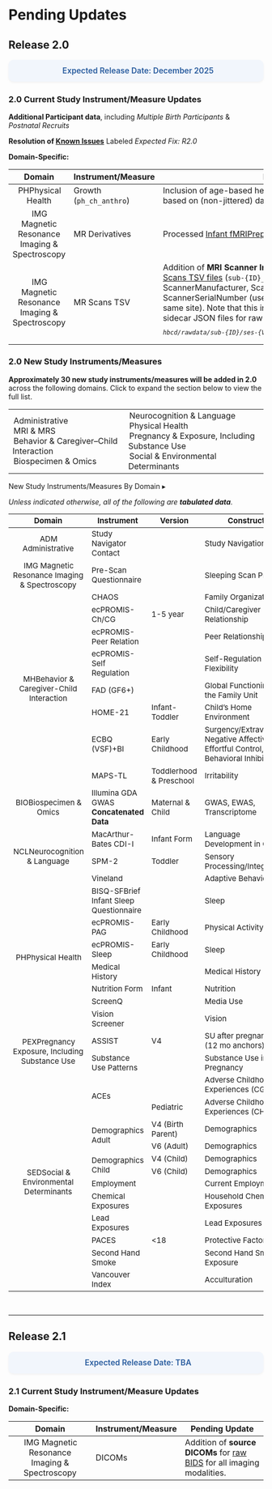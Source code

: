 
# Pending Updates

## Release 2.0

<div style="background:#f2f6fc; padding:12px 20px; border-radius:10px; text-align:center; margin-bottom:25px; box-shadow:0 2px 4px rgba(0,0,0,0.05);">
  <span style="font-size:1.1em; font-weight:600; color:#2a5d9f;">
    <i class="fa-solid fa-calendar" style="margin-right:8px; vertical-align: 1px;"></i>
    Expected Release Date: December 2025
  </span>
</div>

### 2.0 Current Study Instrument/Measure Updates

<p style="margin-bottom: 2px;"><i class="fa-solid fa-arrows-rotate" style="font-size: 0.8em;"></i> <b>Additional Participant data</b>, including <i>Multiple Birth Participants</i> & <i>Postnatal Recruits</i></p>
<p style="margin-bottom: 2px;"><i class="fa-solid fa-arrows-rotate" style="font-size: 0.8em;"></i> <b>Resolution of <a href="../knownissues" target="_blank">Known Issues</a></b> Labeled <i>Expected Fix: R2.0</i></p>
<p style="margin-bottom: 0;"><i class="fa-solid fa-arrows-rotate" style="font-size: 0.8em;"></i> <b>Domain-Specific:</b></p>
<table class="table-no-vertical-lines" style="width: 100%; border-collapse: collapse; table-layout: fixed; font-size: 16px;">
<thead>
<th>Domain</th>
<th>Instrument/Measure</th>
<th>Pending Update</th>
</thead>
<tbody>
<tr>
  <td style="text-align: center;"><span class="tooltip tooltip-right"><i class="fa fa-heart-pulse" style="font-size:1.1em; margin-right: 2px;"></i> PH<span class="tooltiptext">Physical Health</span></span></td>
  <td>Growth (<code>ph_ch_anthro</code>)</td>
  <td style="word-wrap: break-word; white-space: normal;">
  Inclusion of age-based height/weight/head z-scores calculated based on (non-jittered) date of birth.</td>
</tr>
<tr>
  <td style="text-align: center;"><span class="tooltip tooltip-right"><i class="fa fa-brain" style="font-size:1.1em; margin-right: 2px;"></i> IMG
  <span class="tooltiptext">Magnetic Resonance Imaging & Spectroscopy</span></span></td>
  <td>MR Derivatives</td>
  <td style="word-wrap: break-word; white-space: normal;">
  Processed <a href="../../instruments/mri/fmri/#nibabies" target="_blank" rel="noopener noreferrer">Infant fMRIPrep</a> and <a href="../../instruments/mri/fmri/#xcpd" target="_blank" rel="noopener noreferrer">XCP-D</a> derivatives for <strong>visits V03+</strong>.</td>
</tr>
<tr>
  <td style="text-align: center;"><span class="tooltip tooltip-right"><i class="fa fa-brain" style="font-size:1.1em; margin-right: 2px;"></i> IMG
  <span class="tooltiptext">Magnetic Resonance Imaging & Spectroscopy</span></span></td>
  <td>MR Scans TSV</td>
  <td style="word-wrap: break-word; white-space: normal;">
  Addition of <strong>MRI Scanner Information</strong> for all scanners at each site to <a href="../../datacuration/file-based-data/#participant-session-scan-level-data" target="_blank">Scans TSV files</a> (<code>sub-{ID}_ses-{V0X}_scans.tsv</code>), including ScannerManufacturer, ScannerModel, ScannerSoftwareVersion, and ScannerSerialNumber (used to differentiate different scanners at the same site). Note that this information is currently available in the sidecar JSON files for raw imaging data, e.g.:
  <pre style="font-size: 12px;"><i>hbcd/rawdata/sub-{ID}/ses-{V0X}/anat/sub-{ID}_ses-{V0X}_run-{X}_T1w.json</i></pre>
  </td>
</tr>
</tbody>
</table>
<p></p><p></p>

### 2.0 New Study Instruments/Measures

**Approximately 30 new study instruments/measures will be added in 2.0** across the following domains. Click to expand the section below to view the full list.

<table class="study-legend">
<tbody>
<tr>
<td>
<a style="margin-left: 2px;" href="../../instruments/" target="_blank"><i class="fas fa-clipboard"></i></a> Administrative<br>
<a style="margin-left: 2px;" href="../../instruments/#mri" target="_blank"><i class="fa fa-brain"></i></a> MRI & MRS<br>
<a style="margin-left: 2px;" href="../../instruments/#bcgi" target="_blank"><i class="fa fa-people-arrows"></i></a> Behavior & Caregiver–Child Interaction<br>
<a style="margin-left: 2px;" href="../../instruments/#biospec" target="_blank"><i class="fa fa-vial"></i></a> Biospecimen & Omics
</td>
<td>
<a style="margin-left: 2px;" href="../../instruments/#neurocog" target="_blank"><i class="fa-solid fa-puzzle-piece"></i></a> Neurocognition & Language<br>
<a style="margin-left: 2px;" href="../../instruments/#physhealth" target="_blank"><i class="fa fa-heart-pulse"></i></a> Physical Health<br>
<a style="margin-left: 2px;" href="../../instruments/#pex" target="_blank"><i class="fa-solid fa-baby"></i></a> Pregnancy & Exposure, Including Substance Use<br>
<a style="margin-left: 2px;" href="../../instruments/#socenvdet" target="_blank"><i class="fas fa-city"></i></a> Social & Environmental Determinants
</td>
</tr>
</tbody>
</table>

<div id="2.0-new-tables" class="table-banner" onclick="toggleCollapse(this)">
  <span class="emoji"><i class="fa-solid fa-plus"></i></span>
  <span class="text-with-link">
  <span class="text">New Study Instruments/Measures By Domain</span>
  <a class="anchor-link" href="#2.0-new-tables" title="Copy link">
  <i class="fa-solid fa-link"></i>
  </a>
  </span>
  <span class="arrow">▸</span>
</div>
<div class="table-collapsible-content">
<p><i>Unless indicated otherwise, all of the following are <b>tabulated data</b>.</i></p>
<table class="table-no-vertical-lines" style="width: 100%; border-collapse: collapse; table-layout: fixed; font-size: 15px">
<thead>
<tr>
    <th>Domain</th>
    <th style="width: 25%;">Instrument</th>
    <th>Version</th>
    <th style="width: 40%;">Construct</th>
</tr>
</thead>
<tbody>
<tr>
  <td style="text-align: center;"><span class="tooltip tooltip-right"><i class="fas fa-clipboard" style="font-size:1.1em; margin-right: 2px;"></i> ADM
  <span class="tooltiptext">Administrative</span></span></td>
  <td>Study Navigator Contact</td><td></td><td>Study Navigation</td>
</tr>
<tr>
  <td style="text-align: center;"><span class="tooltip tooltip-right"><i class="fa fa-brain" style="font-size:1.1em; margin-right: 2px;"></i> IMG
  <span class="tooltiptext">Magnetic Resonance Imaging & Spectroscopy</span></span></td>
  <td>Pre-Scan Questionnaire</td><td></td><td>Sleeping Scan Prep</td>
</tr>
<tr>
  <td rowspan="8" style="text-align: center;"><span class="tooltip tooltip-right"><i class="fa fa-people-arrows" style="font-size:1.1em; margin-right: 2px;"></i> MH<span class="tooltiptext">Behavior & Caregiver-Child Interaction</span></span></td>
  <td>CHAOS</td><td></td><td>Family Organization</td>
</tr>
<tr><td>ecPROMIS-Ch/CG</td><td>1-5 year</td><td>Child/Caregiver Relationship</td></tr>
<tr><td>ecPROMIS-Peer Relation</td><td></td><td>Peer Relationships</td></tr>
<tr><td>ecPROMIS-Self Regulation</td><td></td><td>Self-Regulation and Flexibility</td></tr>
<tr><td>FAD (GF6+)</td><td></td><td>Global Functioning of the Family Unit</td></tr>
<tr><td>HOME-21</td><td>Infant-Toddler</td><td>Child’s Home Environment</td></tr>
<tr><td>ECBQ (VSF)+BI</td><td>Early Childhood</td><td>Surgency/Extraversion, Negative Affectivity,<br> Effortful Control, Behavioral Inhibition</td></tr>
<tr><td>MAPS-TL</td><td>Toddlerhood & Preschool</td><td>Irritability</td></tr>
<tr>
  <td style="text-align: center;"><span class="tooltip tooltip-right"><i class="fa fa-vial" style="font-size:1.1em; margin-right: 2px;"></i> BIO<span class="tooltiptext">Biospecimen & Omics</span></span></td>
<td>Illumina GDA GWAS<br><i class="fas fa-layer-group"></i> <b>Concatenated Data</b></td><td>Maternal & Child</td><td>GWAS, EWAS, Transcriptome</td>
</tr>
<tr>
  <td rowspan="3" style="text-align: center;"><span class="tooltip tooltip-right"><i class="fa-solid fa-puzzle-piece" style="font-size:1.1em; margin-right: 2px;"></i> NCL<span class="tooltiptext">Neurocognition & Language</span></span></td>
<td>MacArthur-Bates CDI-I</td><td>Infant Form</td><td>Language Development in Child</td></tr>
<tr><td>SPM-2</td><td>Toddler</td><td>Sensory Processing/Integration</td></tr>
<tr><td>Vineland</td><td></td><td>Adaptive Behavior</td></tr>
<tr>
  <td rowspan="7" style="text-align: center;"><span class="tooltip tooltip-right"><i class="fa fa-heart-pulse" style="font-size:1.1em; margin-right: 2px;"></i> PH<span class="tooltiptext">Physical Health</span></span></td>
<td><span class="tooltip">BISQ-SF<span class="tooltiptext">Brief Infant Sleep Questionnaire</span></span></td><td></td><td>Sleep</td>
</tr>
<tr><td>ecPROMIS- PAG</td><td>Early Childhood</td><td>Physical Activity</td></tr>
<tr><td>ecPROMIS- Sleep</td><td>Early Childhood</td><td>Sleep</td></tr>
<tr><td>Medical History</td><td></td><td>Medical History</td></tr>
<tr><td>Nutrition Form</td><td>Infant</td><td>Nutrition</td></tr>
<tr><td>ScreenQ</td><td></td><td>Media Use</td></tr>
<tr><td>Vision Screener</td><td></td><td>Vision</td></tr>
<tr>
  <td rowspan="2" style="text-align: center;"><span class="tooltip tooltip-right"><i class="fa-solid fa-baby" style="font-size:1.1em; margin-right: 2px;"></i> PEX<span class="tooltiptext">Pregnancy Exposure, Including Substance Use</span></span></td>
  <td>ASSIST</td><td>V4</td><td>SU after pregnancy (12 mo anchors)</td></tr>
<tr><td>Substance Use Patterns</td><td></td><td>Substance Use in Pregnancy</td></tr>
<tr>
  <td rowspan="12" style="text-align: center;"><span class="tooltip tooltip-right"><i class="fas fa-city" style="font-size:1.1em; margin-right: 2px;"></i> SED<span class="tooltiptext">Social & Environmental Determinants</span></span></td>
  <td rowspan="2">ACEs</td><td></td><td>Adverse Childhood Experiences (CG)</td>
</tr>  
<tr><td>Pediatric</td><td>Adverse Childhood Experiences (CH)</td></tr>  
<tr><td rowspan="2">Demographics Adult</td><td>V4 (Birth Parent)</td><td>Demographics</td></tr> 
<tr><td>V6 (Adult)</td><td>Demographics</td></tr> 
<tr><td rowspan="2">Demographics Child</td><td>V4 (Child)</td><td>Demographics</td></tr> 
<tr><td>V6 (Child)</td><td>Demographics</td></tr>  
<tr><td>Employment</td><td></td><td>Current Employment</td></tr>  
<tr><td>Chemical Exposures</td><td></td><td>Household Chemical Exposures</td></tr>   
<tr><td>Lead Exposures</td><td></td><td>Lead Exposures</td></tr> 
<tr><td>PACES</td><td>&lt;18</td><td>Protective Factors</td></tr>  
<tr><td>Second Hand Smoke</td><td></td><td>Second Hand Smoke Exposure</td></tr>     
<tr><td>Vancouver Index</td><td></td><td>Acculturation</td></tr>             
</tbody>
</table>
</div>
<br>

-----------------

## Release 2.1

<div style="background:#f2f6fc; padding:12px 20px; border-radius:10px; text-align:center; margin-bottom:25px; box-shadow:0 2px 4px rgba(0,0,0,0.05);">
  <span style="font-size:1.1em; font-weight:600; color:#2a5d9f;">
    <i class="fa-solid fa-calendar" style="margin-right:8px; vertical-align: 1px;"></i>
    Expected Release Date: TBA
  </span>
</div>

### 2.1 Current Study Instrument/Measure Updates

<p style="margin-bottom: 0;"><i class="fa-solid fa-arrows-rotate" style="font-size: 0.8em;"></i> <b>Domain-Specific:</b></p>
<table class="table-no-vertical-lines" style="width: 100%; border-collapse: collapse; table-layout: fixed; font-size: 16px;">
<thead>
<th>Domain</th>
<th>Instrument/Measure</th>
<th>Pending Update</th>
</thead>
<tbody>
<tr>
  <td style="text-align: center;"><span class="tooltip tooltip-right"><i class="fa fa-brain" style="font-size:1.1em; margin-right: 2px;"></i> IMG
  <span class="tooltiptext">Magnetic Resonance Imaging & Spectroscopy</span></span></td>
  <td>DICOMs</td>
  <td style="word-wrap: break-word; white-space: normal;">
  Addition of <strong>source DICOMs</strong> for <a href="../../datacuration/file-based-data/#raw-bids" target="_blank">raw BIDS</a> for all imaging modalities.</td>
</tr>
</tbody>
</table>



<br>